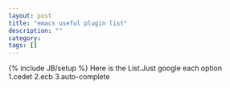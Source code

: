 ```yaml
---
layout: post
title: "emacs useful plugin list"
description: ""
category: 
tags: []
---
```

{% include JB/setup %}
Here is the List.Just google each option  
    1.cedet
    2.ecb
    3.auto-complete
